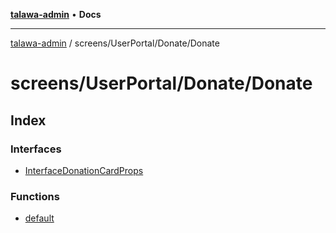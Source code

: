 [**talawa-admin**](../../../../README.md) • **Docs**

***

[talawa-admin](../../../../modules.md) / screens/UserPortal/Donate/Donate

# screens/UserPortal/Donate/Donate

## Index

### Interfaces

- [InterfaceDonationCardProps](interfaces/InterfaceDonationCardProps.md)

### Functions

- [default](functions/default.md)
